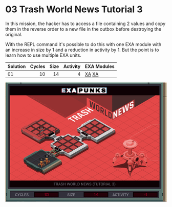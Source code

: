 # 03 Trash World News Tutorial 3

In this mission, the hacker has to access a file containing 2 values and copy them in the reverse order to a new file in the outbox before destroying the original.

With the REPL command it's possible to do this with one EXA module with an increase in size by 1 and a reduction in activity by 1. But the point is to learn how to use multiple EXA units.

| Solution | Cycles | Size | Activity | EXA Modules|
|:---------|-------:|-----:|---------:|------------|
| 01       |     10 |   14 |        4 | [XA](01-XA.exa) [XA](01-XB.exa) |

![Solution 01](EXAPUNKS%20-%20TRASH%20WORLD%20NEWS.gif "Solution 01")
